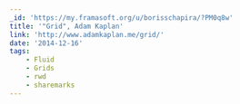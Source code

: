 ```yaml
---
_id: 'https://my.framasoft.org/u/borisschapira/?PM0q8w'
title: '"Grid", Adam Kaplan'
link: 'http://www.adamkaplan.me/grid/'
date: '2014-12-16'
tags:
    - Fluid
    - Grids
    - rwd
    - sharemarks
---
```


<div class="markdown"><p></p></div>
